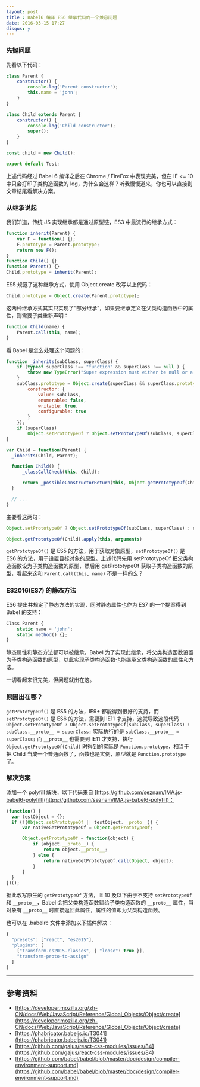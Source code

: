 ```yaml
---
layout: post
title : Babel6 编译 ES6 继承代码的一个兼容问题
date: 2016-03-15 17:27
disqus: y
---
```


### 先抛问题

先看以下代码：

```js
class Parent {
	constructor() {
		console.log('Parent constructor');
		this.name = 'john';
	}
}

class Child extends Parent {
	constructor() {
		console.log('Child constructor');
		super();
	}
}

const child = new Child();

export default Test;
```

上述代码经过 Babel 6 编译之后在 Chrome / FireFox 中表现完美，但在 IE <= 10 中只会打印子类构造函数的 log，为什么会这样？听我慢慢道来，你也可以直接到文章结尾看解决方案。

### 从继承说起

我们知道，传统 JS 实现继承都是通过原型链，ES3 中最流行的继承方式：

```js
function inherit(Parent) {
	var F = function() {};
	F.prototype = Parent.prototype;
	return new F();
}
function Child() {}
function Parent() {}
Child.prototype = inherit(Parent);
```

ES5 规范了这种继承方式，使用 Object.create 改写以上代码：

```js
Child.prototype = Object.create(Parent.prototype);
```

这两种继承方式其实只实现了“部分继承”，如果要继承定义在父类构造函数中的属性，则需要子类重新声明：

```js
function Child(name) {
	Parent.call(this, name);
}
```

看 Babel 是怎么处理这个问题的：

```js
function _inherits(subClass, superClass) {
    if (typeof superClass !== "function" && superClass !== null ) {
        throw new TypeError("Super expression must either be null or a function, not " + typeof superClass);
    }
    subClass.prototype = Object.create(superClass && superClass.prototype, {
        constructor: {
            value: subClass,
            enumerable: false,
            writable: true,
            configurable: true
        }
    });
    if (superClass)
        Object.setPrototypeOf ? Object.setPrototypeOf(subClass, superClass) : subClass.__proto__ = superClass;
}

var Child = function(Parent) {
  _inherits(Child, Parent);

  function Child() {
      _classCallCheck(this, Child);

      return _possibleConstructorReturn(this, Object.getPrototypeOf(Child).apply(this, arguments));
  }

  // ...
}
```

主要看这两句：

```js
Object.setPrototypeOf ? Object.setPrototypeOf(subClass, superClass) : subClass.__proto__ = superClass;

Object.getPrototypeOf(Child).apply(this, arguments)
```

`getPrototypeOf()` 是 ES5 的方法，用于获取对象原型，`setPrototypeOf()` 是 ES6 的方法，用于设置目标对象的原型。上述代码先用 setPrototypeOf 把父类构造函数设为子类构造函数的原型，然后用 getPrototypeOf 获取子类构造函数的原型，看起来这和 `Parent.call(this, name)` 不是一样的么？

### ES2016(ES7) 的静态方法

ES6 提出并规定了静态方法的实现，同时静态属性也作为 ES7 的一个提案得到 Babel 的支持：

```js
Class Parent {
	static name = 'john';
	static method() {};
}
```

静态属性和静态方法都可以被继承，Babel 为了实现此继承，将父类构造函数设置为子类构造函数的原型，以此实现子类构造函数也能继承父类构造函数的属性和方法。

一切看起来很完美，但问题就出在这。

### 原因出在哪？

`getPrototypeOf()` 是 ES5 的方法，IE9+ 都能得到很好的支持，而 `setPrototypeOf()` 是 ES6 的方法，需要到 IE11 才支持，这就导致这段代码 `Object.setPrototypeOf ? Object.setPrototypeOf(subClass, superClass) : subClass.__proto__ = superClass;` 实际执行的是 `subClass.__proto__ = superClass;` 而 `__proto__` 也需要到 IE11 才支持，执行 `Object.getPrototypeOf(Child)` 时得到的实际是 `Function.prototype`，相当于把 Child 当成一个普通函数了，函数也是实例，原型就是 `Function.prototype` 了。


### 解决方案

添加一个 polyfill 解决，以下代码来自 [https://github.com/seznam/IMA.js-babel6-polyfill](https://github.com/seznam/IMA.js-babel6-polyfill)：

```js
(function() {
  var testObject = {};
  if (!(Object.setPrototypeOf || testObject.__proto__)) {
      var nativeGetPrototypeOf = Object.getPrototypeOf;

      Object.getPrototypeOf = function(object) {
          if (object.__proto__) {
              return object.__proto__;
          } else {
              return nativeGetPrototypeOf.call(Object, object);
          }
      }
  }
})();
```

据此改写原生的 `getPrototypeOf` 方法，IE 10 及以下由于不支持 `setPrototypeOf` 和 `__proto__`，Babel 会把父类构造函数赋给子类构造函数的 `__proto__` 属性，当对象有 `__proto__` 时直接返回此属性，属性的值即为父类构造函数。

也可以在 .babelrc 文件中添加以下插件解决：

```js
{
  "presets": ["react", "es2015"],
  "plugins": [
    ["transform-es2015-classes", { "loose": true }],
    "transform-proto-to-assign"
  ]
}
```

---

## 参考资料

- [https://developer.mozilla.org/zh-CN/docs/Web/JavaScript/Reference/Global_Objects/Object/create](https://developer.mozilla.org/zh-CN/docs/Web/JavaScript/Reference/Global_Objects/Object/create)
- [https://phabricator.babeljs.io/T3041](https://phabricator.babeljs.io/T3041)
- [https://github.com/gajus/react-css-modules/issues/84](https://github.com/gajus/react-css-modules/issues/84)
- [https://github.com/babel/babel/blob/master/doc/design/compiler-environment-support.md](https://github.com/babel/babel/blob/master/doc/design/compiler-environment-support.md)
